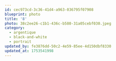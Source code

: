 ```yaml
---
id: cec973cd-3c36-41d4-a963-036795f07908
blueprint: photo
title: '8'
photo: 38c2ee26-c1b1-436c-b580-31a05cebf030.jpeg
category:
  - argentique
  - black-and-white
  - portrait
updated_by: fe3876dd-50c2-4e59-85ee-4d150dbf8330
updated_at: 1753541998
---
```


